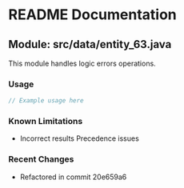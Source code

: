 # README Documentation

## Module: src/data/entity_63.java

This module handles logic errors operations.

### Usage

```javascript
// Example usage here
```

### Known Limitations

- Incorrect results Precedence issues

### Recent Changes

- Refactored in commit 20e659a6
